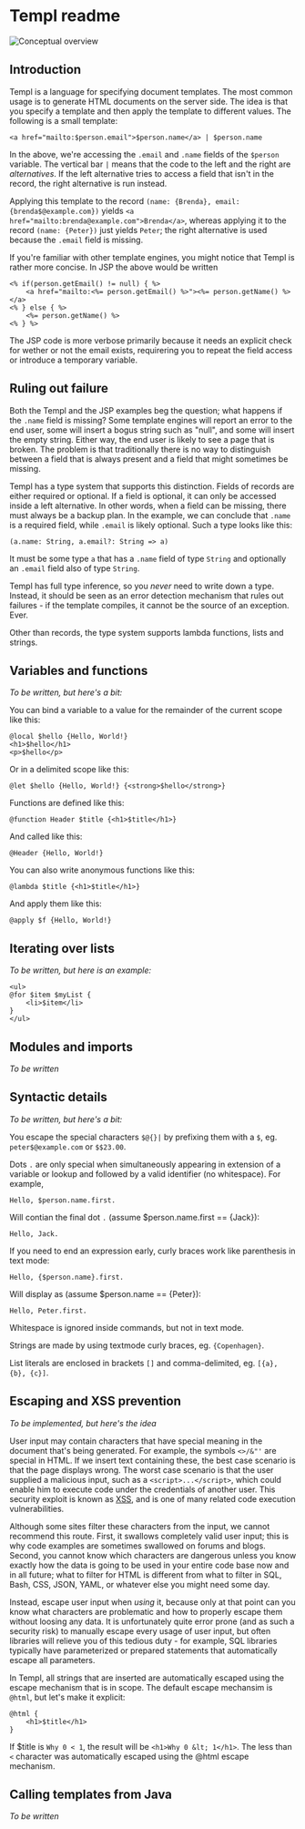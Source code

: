 Templ readme
============

![Conceptual overview](http://imgur.com/Glaru.png)


Introduction
------------

Templ is a language for specifying document templates.
The most common usage is to generate HTML documents on the server side.
The idea is that you specify a template and then apply the template to
different values. The following is a small template:

    <a href="mailto:$person.email">$person.name</a> | $person.name

In the above, we're accessing the `.email` and `.name` fields of the 
`$person` variable. The vertical bar `|` means that the code to the 
left and the right are *alternatives*. If the left alternative tries
to access a field that isn't in the record, the right alternative is
run instead.

Applying this template to the record `(name: {Brenda}, email: {brenda$@example.com})`
yields `<a href="mailto:brenda@example.com">Brenda</a>`, whereas applying it to
the record `(name: {Peter})` just yields `Peter`; 
the right alternative is used because the `.email` field is missing.

If you're familiar with other template engines, you might notice that Templ
is rather more concise. In JSP the above would be written

    <% if(person.getEmail() != null) { %>
        <a href="mailto:<%= person.getEmail() %>"><%= person.getName() %></a>
    <% } else { %>
        <%= person.getName() %>
    <% } %>

The JSP code is more verbose primarily because it needs an explicit 
check for wether or not the email exists, requirering you to repeat
the field access or introduce a temporary variable.


Ruling out failure
------------------

Both the Templ and the JSP examples beg the question; what happens if the 
`.name` field is missing? Some template engines will report an error to
the end user, some will insert a bogus string such as "null", and some will 
insert the empty string. Either way, the end user is likely to see a page 
that is broken. The problem is that traditionally there is no way to 
distinguish between a field that is always present and a field that might 
sometimes be missing.

Templ has a type system that supports this distinction. Fields of records
are either required or optional. If a field is optional, it can only be 
accessed inside a left alternative. In other words, when a field can be 
missing, there must always be a backup plan. In the example, we can 
conclude that `.name` is a required field, while `.email` is likely 
optional. Such a type looks like this: 

    (a.name: String, a.email?: String => a)
    
It must be some type `a` that has a `.name` field of type `String` and 
optionally an `.email` field also of type `String`.

Templ has full type inference, so you *never* need to write down a type.
Instead, it should be seen as an error detection mechanism that rules out 
failures - if the template compiles, it cannot be the source of an exception. Ever.

Other than records, the type system supports lambda functions, lists
and strings.


Variables and functions
-----------------------

*To be written, but here's a bit:*

You can bind a variable to a value for the remainder of the 
current scope like this:

    @local $hello {Hello, World!}
    <h1>$hello</h1>
    <p>$hello</p>

Or in a delimited scope like this:

    @let $hello {Hello, World!} {<strong>$hello</strong>}

Functions are defined like this:

    @function Header $title {<h1>$title</h1>}
    
And called like this:
    
    @Header {Hello, World!}

You can also write anonymous functions like this:

    @lambda $title {<h1>$title</h1>}

And apply them like this:

    @apply $f {Hello, World!}


Iterating over lists
--------------------

*To be written, but here is an example:*

    <ul>
    @for $item $myList {
        <li>$item</li>
    }
    </ul>


Modules and imports
-------------------
*To be written*


Syntactic details
-----------------

*To be written, but here's a bit:*

You escape the special characters `$@{}|` by prefixing them
with a `$`, eg. `peter$@example.com` or `$$23.00`.

Dots `.` are only special when simultaneously appearing in extension of a
variable or lookup and followed by a valid identifier (no whitespace).
For example,

    Hello, $person.name.first.

Will contian the final dot `.` (assume $person.name.first == {Jack}):

    Hello, Jack.

If you need to end an expression early, curly braces work like 
parenthesis in text mode:

    Hello, {$person.name}.first.

Will display as (assume $person.name == {Peter}):

    Hello, Peter.first.

Whitespace is ignored inside commands, but not in text mode.

Strings are made by using textmode curly braces, eg. `{Copenhagen}`.

List literals are enclosed in brackets `[]` and comma-delimited, eg. `[{a}, {b}, {c}]`.


Escaping and XSS prevention
---------------------------

*To be implemented, but here's the idea*

User input may contain characters that have special meaning in the document that's being
generated. For example, the symbols `<>/&"'` are special in HTML. If we insert text 
containing these, the best case scenario is that the page displays wrong. The worst case
scenario is that the user supplied a malicious input, such as a `<script>...</script>`,
which could enable him to execute code under the credentials of another user. This 
security exploit is known as [XSS](http://en.wikipedia.org/wiki/Cross-site_scripting),
and is one of many related code execution vulnerabilities.

Although some sites filter these characters from the input, we cannot recommend this 
route. First, it swallows completely valid user input; this is why code examples
are sometimes swallowed on forums and blogs. Second, you cannot know which characters are
dangerous unless you know exactly how the data is going to be used in your entire code
base now and in all future; what to filter for HTML is different from what to filter in
SQL, Bash, CSS, JSON, YAML, or whatever else you might need some day. 

Instead, escape user input when *using* it, because only at that point can you know what 
characters are problematic and how to properly escape them without loosing any data. 
It is unfortunately quite error prone (and as such a security risk) to manually escape 
every usage of user input, but often libraries will relieve you of this tedious duty -
for example, SQL libraries typically have parameterized or prepared statements that 
automatically escape all parameters.

In Templ, all strings that are inserted are automatically escaped using the escape 
mechanism that is in scope. The default escape mechansim is `@html`, but let's make it 
explicit: 

    @html {
        <h1>$title</h1>
    }
    
If $title is `Why 0 < 1`, the result will be `<h1>Why 0 &lt; 1</h1>`. The less than `<`
character was automatically escaped using the @html escape mechanism.


Calling templates from Java
---------------------------

*To be written*

